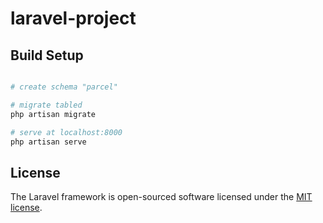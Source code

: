 # laravel-project

## Build Setup

``` bash

# create schema "parcel"

# migrate tabled
php artisan migrate

# serve at localhost:8000
php artisan serve
```

## License

The Laravel framework is open-sourced software licensed under the [MIT license](https://opensource.org/licenses/MIT).
